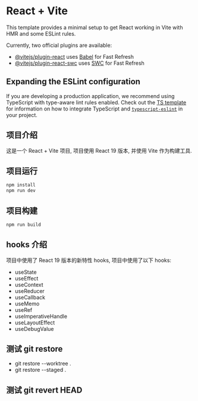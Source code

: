 # React + Vite

This template provides a minimal setup to get React working in Vite with HMR and some ESLint rules.

Currently, two official plugins are available:

- [@vitejs/plugin-react](https://github.com/vitejs/vite-plugin-react/blob/main/packages/plugin-react) uses [Babel](https://babeljs.io/) for Fast Refresh
- [@vitejs/plugin-react-swc](https://github.com/vitejs/vite-plugin-react/blob/main/packages/plugin-react-swc) uses [SWC](https://swc.rs/) for Fast Refresh

## Expanding the ESLint configuration

If you are developing a production application, we recommend using TypeScript with type-aware lint rules enabled. Check out the [TS template](https://github.com/vitejs/vite/tree/main/packages/create-vite/template-react-ts) for information on how to integrate TypeScript and [`typescript-eslint`](https://typescript-eslint.io) in your project.

## 项目介绍

这是一个 React + Vite 项目, 项目使用 React 19 版本, 并使用 Vite 作为构建工具.

## 项目运行

```bash
npm install
npm run dev
```

## 项目构建

```bash
npm run build
```

## hooks 介绍

项目中使用了 React 19 版本的新特性 hooks, 项目中使用了以下 hooks:

- useState
- useEffect
- useContext
- useReducer
- useCallback
- useMemo
- useRef
- useImperativeHandle
- useLayoutEffect
- useDebugValue

## 测试 git restore

- git restore --worktree .
- git restore --staged .

## 测试 git revert HEAD
